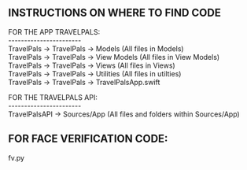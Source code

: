 INSTRUCTIONS ON WHERE TO FIND CODE
----------------------------------
FOR THE APP TRAVELPALS: <br>
----------------------- <br>
TravelPals -> TravelPals -> Models (All files in Models) <br>
TravelPals -> TravelPals -> View Models (All files in View Models) <br>
TravelPals -> TravelPals -> Views (All files in Views) <br>
TravelPals -> TravelPals -> Utilities (All files in utilties) <br> 
TravelPals -> TravelPals -> TravelPalsApp.swift <br>

FOR THE TRAVELPALS API: <br>
----------------------- <br>
TravelPalsAPI -> Sources/App (All files and folders within Sources/App)

FOR FACE VERIFICATION CODE: <br>
---------------------------
fv.py
